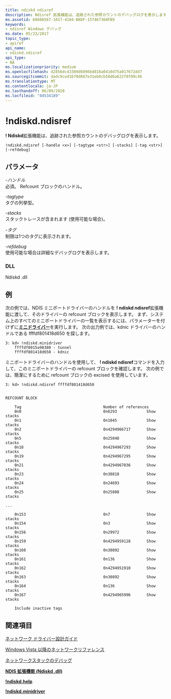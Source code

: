 ```yaml
---
title: ndiskd ndisref
description: Ndisref 拡張機能は、追跡された参照カウントのデバッグログを表示します。
ms.assetid: 6860A567-1017-4184-B8DF-157467360FB9
keywords:
- ndisref Windows デバッグ
ms.date: 05/23/2017
topic_type:
- apiref
api_name:
- ndiskd.ndisref
api_type:
- NA
ms.localizationpriority: medium
ms.openlocfilehash: d2856dc43389d6096bd818a0410d75a017672dd7
ms.sourcegitcommit: dadc9ced1670d667e31eb0cb58d6a622f0f09c46
ms.translationtype: MT
ms.contentlocale: ja-JP
ms.lasthandoff: 06/09/2020
ms.locfileid: "84534189"
---
```

# <a name="ndiskdndisref"></a>!ndiskd.ndisref


**! Ndiskd**拡張機能は、追跡された参照カウントのデバッグログを表示します。

```console
!ndiskd.ndisref [-handle <x>] [-tagtype <str>] [-stacks] [-tag <str>] [-refdebug] 
```

## <a name="span-idparametersspanspan-idparametersspanspan-idparametersspanparameters"></a><span id="Parameters"></span><span id="parameters"></span><span id="PARAMETERS"></span>パラメータ


<span id="_______-handle______"></span><span id="_______-HANDLE______"></span>*-ハンドル*   
必須。 Refcount ブロックのハンドル。

<span id="_______-tagtype______"></span><span id="_______-TAGTYPE______"></span>*-tagtype*   
タグの列挙型。

<span id="_______-stacks______"></span><span id="_______-STACKS______"></span>*-stacks*   
スタックトレースが含まれます (使用可能な場合)。

<span id="_______-tag______"></span><span id="_______-TAG______"></span>*-タグ*   
制限は1つのタグに表示されます。

<span id="_______-refdebug______"></span><span id="_______-REFDEBUG______"></span>*-refdebug*   
使用可能な場合は詳細なデバッグログを表示します。

### <a name="span-iddllspanspan-iddllspandll"></a><span id="DLL"></span><span id="dll"></span>DLL

Ndiskd .dll

<a name="examples"></a>例
--------

次の例では、NDIS ミニポートドライバーのハンドルを **! ndiskd ndisref**拡張機能に渡して、そのドライバーの refcount ブロックを表示します。 まず、システム上のすべてのミニポートドライバーの一覧を表示するには、パラメーターを付けずに[**ミニドライバー**](-ndiskd-minidriver.md)を実行します。 次の出力例では、kdnic ドライバーのハンドルである ffffdf801418d650 を探します。

```console
3: kd> !ndiskd.minidriver
    ffffdf8015a98380 - tunnel
    ffffdf801418d650 - kdnic
```

ミニポートドライバーのハンドルを使用して、 **! ndiskd ndisref**コマンドを入力して、このミニポートドライバーの refcount ブロックを確認します。 次の例では、簡潔にするために refcount ブロックの excised を使用しています。

```console
3: kd> !ndiskd.ndisref ffffdf801418d650


REFCOUNT BLOCK

    Tag                                    Number of references                 
    0n0                                    0n6293             Show stacks
    0n1                                    0n1045             Show stacks
    0n2                                    0n4294966717       Show stacks
    0n5                                    0n25048            Show stacks
    0n18                                   0n4294967293       Show stacks
    0n19                                   0n4294967295       Show stacks
    0n21                                   0n4294967036       Show stacks
    0n23                                   0n30818            Show stacks
    0n24                                   0n24693            Show stacks
    0n25                                   0n25808            Show stacks

...

    0n153                                  0n7                Show stacks
    0n154                                  0n3                Show stacks
    0n156                                  0n29972            Show stacks
    0n159                                  0n4294959128       Show stacks
    0n160                                  0n30892            Show stacks
    0n161                                  0n136              Show stacks
    0n162                                  0n4294951910       Show stacks
    0n163                                  0n30892            Show stacks
    0n164                                  0n136              Show stacks
    0n167                                  0n4294965996       Show stacks

    Include inactive tags
```

## <a name="span-idsee_alsospansee-also"></a><span id="see_also"></span>関連項目


[ネットワーク ドライバー設計ガイド](https://docs.microsoft.com/windows-hardware/drivers/network/index)

[Windows Vista 以降のネットワークリファレンス](https://docs.microsoft.com/windows-hardware/drivers/ddi/_netvista/)

[ネットワークスタックのデバッグ](https://channel9.msdn.com/Shows/Defrag-Tools/Defrag-Tools-175-Debugging-the-Network-Stack)

[**NDIS 拡張機能 (Ndiskd .dll)**](ndis-extensions--ndiskd-dll-.md)

[**!ndiskd.help**](-ndiskd-help.md)

[**!ndiskd.minidriver**](-ndiskd-minidriver.md)

 

 






